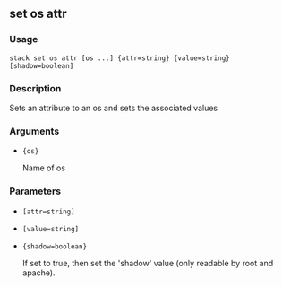 ## set os attr

### Usage

`stack set os attr [os ...] {attr=string} {value=string} [shadow=boolean]`

### Description

Sets an attribute to an os and sets the associated values

### Arguments

* `{os}`

   Name of os


### Parameters
* `[attr=string]`
* `[value=string]`
* `{shadow=boolean}`

   If set to true, then set the 'shadow' value (only readable by root
	and apache).


